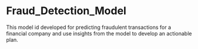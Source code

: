 # Fraud_Detection_Model
This model id developed for predicting fraudulent transactions for a financial company and use insights from the model to develop an actionable plan.
